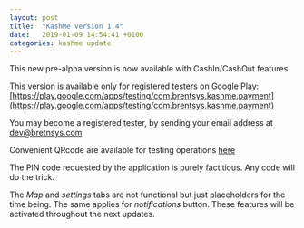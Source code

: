 ```yaml
---
layout: post
title:  "KashMe version 1.4"
date:   2019-01-09 14:54:41 +0100
categories: kashme update
---
```

This new pre-alpha version is now available with CashIn/CashOut features. 

This version is available only for registered testers on Google Play: [https://play.google.com/apps/testing/com.brentsys.kashme.payment](https://play.google.com/apps/testing/com.brentsys.kashme.payment)

You may become a registered tester, by sending your email address at [dev@bretnsys.com](dev@bretnsys.com)

Convenient QRcode are available for testing operations [here](/demolinks/)

The PIN code requested by the application is purely factitious. Any code will do the trick.

The *Map* and *settings* tabs are not functional but just placeholders for the time being. The same applies for *notifications* button.
These features will be activated throughout the next updates.

